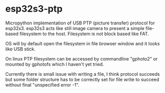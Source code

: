 # esp32s3-ptp

Micropython implementation of USB PTP (picture transfer) protocol for esp32s3.
esp32s3 acts like still image camera to present a simple file-based filesystem
to the host. Filesystem is not block based like FAT.

OS will by default open the filesystem in file browser window and it
looks like USB stick.

On linux PTP filesystem can be accessed by commandline "gphoto2"
or mounted by gphotofs which I haven't yet tried.

Currently there is small issue with writing a file, I think
protocol succeeds but some folder structure has to be correctly
set for file write to succeed without final "unspecified error -1".


